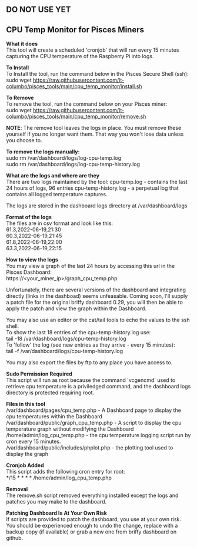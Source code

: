 ## DO NOT USE YET

## CPU Temp Monitor for Pisces Miners

**What it does**  
This tool will create a scheduled 'cronjob' that will run every 15 minutes capturing the CPU temperature of the Raspberry Pi into logs.  

**To Install**  
To Install the tool, run the command below in the Pisces Secure Shell (ssh):  
sudo wget https://raw.githubusercontent.com/lt-columbo/pisces_tools/main/cpu_temp_monitor/install.sh

**To Remove**  
To remove the tool, run the command below on your Pisces miner:  
sudo wget https://raw.githubusercontent.com/lt-columbo/pisces_tools/main/cpu_temp_monitor/remove.sh

**NOTE**: The remove tool leaves the logs in place. You must remove these yourself if you no longer want them. That way you won't lose data unless you choose to.  

**To remove the logs manually:**  
sudo rm /var/dashboard/logs/log-cpu-temp.log  
sudo rm /var/dashboard/logs/log-cpu-temp-history.log  

**What are the logs and where are they**  
There are two logs maintained by the tool:
cpu-temp.log - contains the last 24 hours of logs, 96 entries
cpu-temp-history.log - a perpetual log that contains all logged temperature captures.

The logs are stored in the dashboard logs directory at /var/dashboard/logs  

**Format of the logs**  
The files are in csv format and look like this:  
61.3,2022-06-19,21:30  
60.3,2022-06-19,21:45  
61.8,2022-06-19,22:00  
63.3,2022-06-19,22:15  

**How to view the logs**  
You may view a graph of the last 24 hours by accessing this url in the Pisces Dashboard:  
https://<your_miner_ip>/graph_cpu_temp.php  

Unfortunately, there are several versions of the dashboard and integrating directly (links in the dashboad) seems unfeasable. Coming soon, I'll supply a patch file for the original briffy dashboard 0.29, you will then be able to apply the patch and view the graph within the Dashboard.

You may also use an editor or the cat/tail tools to echo the values to the ssh shell.  
To show the last 18 entries of the cpu-temp-history.log use:  
tail -18 /var/dashboard/logs/cpu-temp-history.log  
To 'follow' the log (see new entries as they arrive - every 15 minutes):  
tail -f /var/dashboard/logs/cpu-temp-history.log  

You may also export the files by ftp to any place you have access to.

**Sudo Permission Required**  
This script will run as root because the command 'vcgencmd' used to retrieve cpu temperature is a priviledged command, and the dashboard logs directory is protected requiring root.

**Files in this tool**  
/var/dashboard/pages/cpu_temp.php - A Dashboard page to display the cpu temperatures within the Dashboard  
/var/dashboard/public/graph_cpu_temp.php - A script to display the cpu temperature graph without modifying the Dashboard  
/home/admin/log_cpu_temp.php - the cpu temperature logging script run by cron every 15 minutes.  
/var/dashboard/public/includes/phplot.php - the plotting tool used to display the graph  

**Cronjob Added**  
This script adds the following cron entry for root:  
*/15 * * * * /home/admin/log_cpu_temp.php  

**Removal**  
The remove.sh script removed everything installed except the logs and patches you may make to the dashboard.

**Patching Dashboard Is At Your Own Risk**  
If scripts are provided to patch the dashboard, you use at your own risk. You should be experienced enough to undo the change, replace with a backup copy (if available) or grab a new one from briffy dashboard on github.
